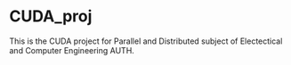 # CUDA_proj
This is the CUDA project for Parallel and Distributed subject of Electectical and Computer Engineering AUTH.

